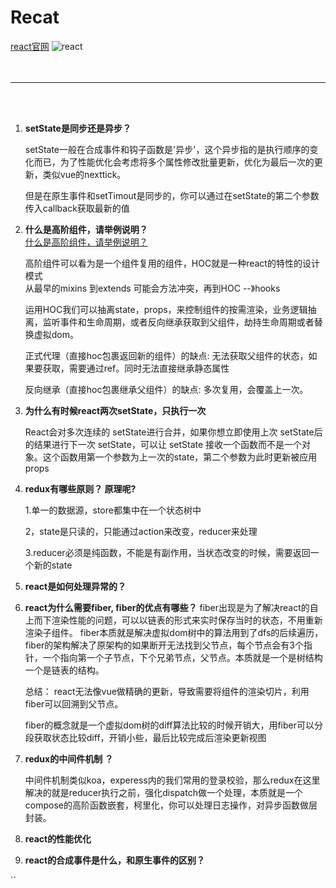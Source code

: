  # Recat 
 [react官网](https://react.docschina.org/)
 ![react](https://gimg2.baidu.com/image_search/src=http%3A%2F%2Fupload-images.jianshu.io%2Fupload_images%2F544385-826e7b97a5760c91.JPG%3FimageMogr2%2Fauto-orient%2Fstrip%257CimageView2%2F2%2Fw%2F1240&refer=http%3A%2F%2Fupload-images.jianshu.io&app=2002&size=f9999,10000&q=a80&n=0&g=0n&fmt=auto?sec=1658104469&t=49c8bfa2fab26f66afbde5e46eae392a)
 <br>
 <br>
 <br>
 ___
 <br>
 <br>

 1. **setState是同步还是异步？**   
   
    setState一般在合成事件和钩子函数是'异步'，这个异步指的是执行顺序的变化而已，为了性能优化会考虑将多个属性修改批量更新，优化为最后一次的更新，类似vue的nexttick。
    
    但是在原生事件和setTimout是同步的，你可以通过在setState的第二个参数传入callback获取最新的值

 2. **什么是高阶组件，请举例说明？**  
 [什么是高阶组件，请举例说明？](https://juejin.cn/post/6940422320427106335)
  
    高阶组件可以看为是一个组件复用的组件，HOC就是一种react的特性的设计模式  
    从最早的mixins 到extends 可能会方法冲突，再到HOC --》hooks  

    运用HOC我们可以抽离state，props，来控制组件的按需渲染，业务逻辑抽离，监听事件和生命周期，或者反向继承获取到父组件，劫持生命周期或者替换虚拟dom。  

    正式代理（直接hoc包裹返回新的组件）的缺点: 无法获取父组件的状态，如果要获取，需要通过ref。同时无法直接继承静态属性

    反向继承（直接hoc包裹继承父组件）的缺点: 多次复用，会覆盖上一次。


 1. **为什么有时候react两次setState，只执行一次**
      
    React会对多次连续的 setState进行合并，如果你想立即使用上次 setState后的结果进行下一次 setState，可以让 setState 接收一个函数而不是一个对象。这个函数用第一个参数为上一次的state，第二个参数为此时更新被应用props


 2. **redux有哪些原则？ 原理呢?**
  [](https://juejin.cn/post/6868103822271758344)

    1.单一的数据源，store都集中在一个状态树中

    2，state是只读的，只能通过action来改变，reducer来处理

    3.reducer必须是纯函数，不能是有副作用，当状态改变的时候，需要返回一个新的state
 3. **react是如何处理异常的？**
 4. **react为什么需要fiber, fiber的优点有哪些？**
     fiber出现是为了解决react的自上而下渲染性能的问题，可以以链表的形式来实时保存当时的状态，不用重新渲染子组件。
     fiber本质就是解决虚拟dom树中的算法用到了dfs的后续遍历，fiber的架构解决了原架构的如果断开无法找到父节点，每个节点会有3个指针，一个指向第一个子节点，下个兄弟节点，父节点。本质就是一个是树结构一个是链表的结构。

     总结： react无法像vue做精确的更新，导致需要将组件的渲染切片，利用fiber可以回溯到父节点。

     fiber的概念就是一个虚拟dom树的diff算法比较的时候开销大，用fiber可以分段获取状态比较diff，开销小些，最后比较完成后渲染更新视图

 5. **redux的中间件机制 ？**
     
      中间件机制类似koa，experess内的我们常用的登录校验，那么redux在这里解决的就是reducer执行之前，强化dispatch做一个处理，本质就是一个compose的高阶函数嵌套，柯里化，你可以处理日志操作，对异步函数做层封装。
 6. **react的性能优化**
      
 7.  **react的合成事件是什么，和原生事件的区别？**

``

